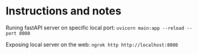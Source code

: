 # Instructions and notes

Runing fastAPI server on specific local port: `uvicorn main:app --reload --port 8080`

Exposing local server on the web: `ngrok http http://localhost:8080`